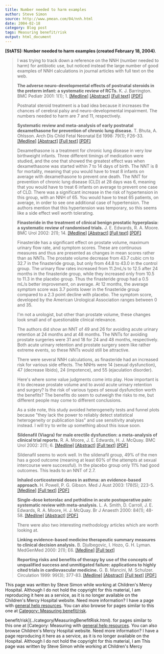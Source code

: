 ```yaml
---
title: Number needed to harm examples
author: Steve Simon
source: http://www.pmean.com/04/nnh.html
date: 2004-02-18
category: Blog post
tags: Measuring benefit/risk
output: html_document
---
```

**[StATS]: Number needed to harm examples
(created February 18, 2004)**.

> I was trying to track down a reference on the NNH (number needed to
> harm) for antibiotic use, but noticed instead the large number of good
> examples of NNH calculations in journal articles with full text on the
> web.
>
> **The adverse neuro-developmental effects of postnatal steroids in the
> preterm infant: a systematic review of RCTs.** K. J. Barrington. BMC
> Pediatr 2001: 1(1); 1.
> [\[Medline\]](http://www.ncbi.nlm.nih.gov/entrez/query.fcgi?cmd=Retrieve&db=PubMed&list_uids=11248841&dopt=Abstract)
> [\[Abstract\]](http://www.biomedcentral.com/1471-2431/1/1/abstract)
> [\[Full text\]](http://www.biomedcentral.com/1471-2431/1/1)
> [\[PDF\]](http://www.biomedcentral.com/content/pdf/1471-2431-1-1.pdf)
>
> Postnatal steroid treatment is a bad idea because it increases the
> chances of cerebral palsy and neuro-developmental impairment. The
> numbers needed to harm are 7 and 11, respectively.
>
> **Systematic review and meta-analysis of early postnatal dexamethasone
> for prevention of chronic lung disease.** T. Bhuta, A. Ohlsson. Arch
> Dis Child Fetal Neonatal Ed 1998: 79(1); F26-33.
> [\[Medline\]](http://www.ncbi.nlm.nih.gov/entrez/query.fcgi?cmd=Retrieve&db=PubMed&list_uids=9797621&dopt=Abstract)
> [\[Abstract\]](http://adc.bmjjournals.com/cgi/content/abstract/fetalneonatal;79/1/F26)
> [\[Full
> text\]](http://adc.bmjjournals.com/cgi/content/full/fetalneonatal;79/1/F26)
> [\[PDF\]](http://adc.bmjjournals.com/cgi/reprint/fetalneonatal;79/1/F26.pdf)
>
> Dexamethasone is a treatment for chronic lung disease in very low
> birthweight infants. Three different timings of medication were
> studied, and the one that showed the greatest effect was when
> dexamethasone was started within 7 to 14 days of birth. The NNT is 8
> for mortality, meaning that you would have to treat 8 infants on
> average with dexamethasone to prevent one death. The NNT for
> prevention of chronic lung disease (CLD) at 28 days was 6, meaning
> that you would have to treat 6 infants on average to prevent one case
> of CLD. There was a significant increase in the risk of hypertension
> in this group, with an NNH of 65. You would have to treat 65 patients,
> on average, in order to see one additional case of hypertension. The
> authors mention that this hypertension was temporary, so this seems
> like a side effect well worth tolerating.
>
> **Finasteride in the treatment of clinical benign prostatic
> hyperplasia: a systematic review of randomised trials.** J. E.
> Edwards, R. A. Moore. BMC Urol 2002: 2(1); 14.
> [\[Medline\]](http://www.ncbi.nlm.nih.gov/entrez/query.fcgi?cmd=Retrieve&db=PubMed&list_uids=12477383&dopt=Abstract)
> [\[Abstract\]](http://www.biomedcentral.com/1471-2490/2/14/abstract)
> [\[Full text\]](http://www.biomedcentral.com/1471-2490/2/14)
> [\[PDF\]](http://www.biomedcentral.com/content/pdf/1471-2490-2-14.pdf)
>
> Finasteride has a significant effect on prostate volume, maximum
> urinary flow rate, and symptom scores. These are continuous measures
> and thus are presented as changes in mean scores rather than as NNTs.
> The prostate volume decrease from 43.7 cubic cm to 32.7 in the
> finasteride group, but only from 44.8 to 43.0 in the control group.
> The urinary flow rates increased from 11.2mL/s to 12.5 after 24 months
> in the finasteride group, while they increased only from 10.5 to 11.3
> in the placebo group. Thus the finasteride group had a 0.5 mL/s better
> improvement, on average. At 12 months, the average symptom score was
> 3.7 points lower in the finasteride group compared to a 2.3 point
> decline with placebo. The symptom score, developed by the American
> Urological Association ranges between 0 and 35.
>
> I\'m not a urologist, but other than prostate volume, these changes
> look small and of questionable clinical relevance.
>
> The authors did show an NNT of 49 and 26 for avoiding acute urinary
> retention at 24 months and at 48 months. The NNTs for avoiding
> prostate surgeries were 31 and 18 for 24 and 48 months, respectively.
> Both acute urinary retention and prostate surgery seem like rather
> extreme events, so these NNTs would still be attractive.
>
> There were several NNH calculations, as finasteride had an increased
> risk for various side effects. The NNHs were 14 (sexual dysfunction),
> 47 (decrease libido), 24 (impotence), and 55 (ejaculation disorder).
>
> Here\'s where some value judgments come into play. How important is it
> to decrease prostate volume and to avoid acute urinary retention and
> surgery? Is the risk of various types of sexual dysfunction worth the
> benefits? The benefits do seem to outweigh the risks to me, but
> different people may come to different conclusions.
>
> As a side note, this study avoided heterogeneity tests and funnel
> plots because \"they lack the power to reliably detect statistical
> heterogeneity or publication bias\" and use sensitivity analyses
> instead. I will try to write up something about this issue soon.
>
> **Sildenafil (Viagra) for male erectile dysfunction: a meta-analysis
> of clinical trial reports.** R. A. Moore, J. E. Edwards, H. J. McQuay.
> BMC Urol 2002: 2(1); 6.
> [\[Medline\]](http://www.ncbi.nlm.nih.gov/entrez/query.fcgi?cmd=Retrieve&db=PubMed&list_uids=12049673&dopt=Abstract)
> [\[Abstract\]](http://www.biomedcentral.com/1471-2490/2/6/abstract)
> [\[Full text\]](http://www.biomedcentral.com/1471-2490/2/6)
> [\[PDF\]](http://www.biomedcentral.com/content/pdf/1471-2490-2-6.pdf)
>
> Sildenafil seems to work well. In the sildenafil group, 49% of the men
> has a good outcome (meaning at least 60% of the attempts at sexual
> intercourse were successful). In the placebo group only 11% had good
> outcomes. This leads to an NNT of 2.7.
>
> **Inhaled corticosteroid doses in asthma: an evidence-based
> approach.** H. Powell, P. G. Gibson. Med J Aust 2003: 178(5); 223-5.
> [\[Medline\]](http://www.ncbi.nlm.nih.gov/entrez/query.fcgi?cmd=Retrieve&db=PubMed&list_uids=12603186&dopt=Abstract)
> [\[Full
> text\]](http://www.mja.com.au/public/issues/178_05_030303/pow10507_fm.html)
> [\[PDF\]](http://www.mja.com.au/public/issues/178_05_030303/pow10507_fm.pdf)
>
> **Single-dose ketorolac and pethidine in acute postoperative pain:
> systematic review with meta-analysis.** L. A. Smith, D. Carroll, J. E.
> Edwards, R. A. Moore, H. J. McQuay. Br J Anaesth 2000: 84(1); 48-58.
> [\[Medline\]](http://www.ncbi.nlm.nih.gov/entrez/query.fcgi?cmd=Retrieve&db=PubMed&list_uids=10740547&dopt=Abstract)
> [\[Abstract\]](http://bja.oupjournals.org/cgi/content/abstract/84/1/48)
> [\[PDF\]](http://bja.oupjournals.org/cgi/reprint/84/1/48.pdf)
>
> There were also two interesting methodology articles which are worth
> looking at.
>
> **Linking evidence-based medicine therapeutic summary measures to
> clinical decision analysis.** B. Djulbegovic, I. Hozo, G. H. Lyman.
> MedGenMed 2000: 2(1); E6.
> [\[Medline\]](http://www.ncbi.nlm.nih.gov/entrez/query.fcgi?cmd=Retrieve&db=PubMed&list_uids=11104452&dopt=Abstract)
> [\[Full text\]](http://www.medscape.com/viewarticle/408028_print)
>
> **Reporting risks and benefits of therapy by use of the concepts of
> unqualified success and unmitigated failure: applications to highly
> cited trials in cardiovascular medicine.** G. B. Mancini, M. Schulzer.
> Circulation 1999: 99(3); 377-83.
> [\[Medline\]](http://www.ncbi.nlm.nih.gov/entrez/query.fcgi?cmd=Retrieve&db=PubMed&list_uids=9918524&dopt=Abstract)
> [\[Abstract\]](http://circ.ahajournals.org/cgi/content/abstract/99/3/377)
> [\[Full text\]](http://circ.ahajournals.org/cgi/content/full/99/3/377)
> [\[PDF\]](http://circ.ahajournals.org/cgi/reprint/99/3/377)

This page was written by Steve Simon while working at Children\'s Mercy
Hospital. Although I do not hold the copyright for this material, I am
reproducing it here as a service, as it is no longer available on the
Children\'s Mercy Hospital website. Need more information? I have a page
with [general help resources](../GeneralHelp.html). You can also browse
for pages similar to this one at [Category: Measuring
benefit/risk](../category/MeasuringBenefitRisk.html).
<!---More--->
benefit/risk](../category/MeasuringBenefitRisk.html).
for pages similar to this one at [Category: Measuring
with [general help resources](../GeneralHelp.html). You can also browse
Children\'s Mercy Hospital website. Need more information? I have a page
reproducing it here as a service, as it is no longer available on the
Hospital. Although I do not hold the copyright for this material, I am
This page was written by Steve Simon while working at Children\'s Mercy

<!---Do not use
**[StATS]: Number needed to harm examples
This page was written by Steve Simon while working at Children\'s Mercy
Hospital. Although I do not hold the copyright for this material, I am
reproducing it here as a service, as it is no longer available on the
Children\'s Mercy Hospital website. Need more information? I have a page
with [general help resources](../GeneralHelp.html). You can also browse
for pages similar to this one at [Category: Measuring
benefit/risk](../category/MeasuringBenefitRisk.html).
--->

